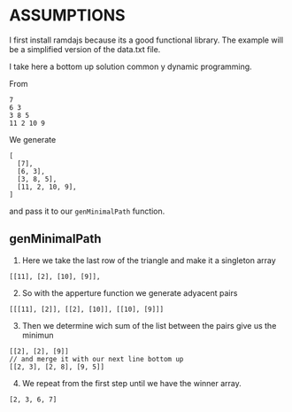# ASSUMPTIONS

I first install ramdajs because its a good functional library.
The example will be a simplified version of the data.txt file.

I take here a bottom up solution common y dynamic programming.

From

```
7
6 3
3 8 5
11 2 10 9
```

We generate

```
[
  [7],
  [6, 3],
  [3, 8, 5],
  [11, 2, 10, 9],
]
```

and pass it to our `genMinimalPath` function.

## genMinimalPath

1. Here we take the last row of the triangle and make it a singleton array

```
[[11], [2], [10], [9]],
```

2. So with the apperture function we generate adyacent pairs

```
[[[11], [2]], [[2], [10]], [[10], [9]]]
```

3. Then we determine wich sum of the list between the pairs give us the minimun

```
[[2], [2], [9]]
// and merge it with our next line bottom up
[[2, 3], [2, 8], [9, 5]]
```

4. We repeat from the first step until we have the winner array.

```
[2, 3, 6, 7]
```
